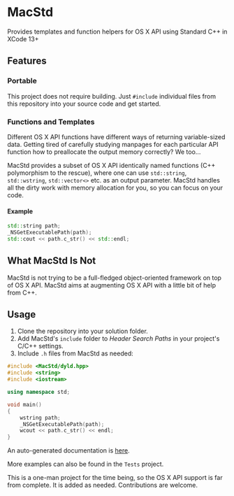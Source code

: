 ﻿# MacStd

Provides templates and function helpers for OS X API using Standard C++ in XCode 13+

## Features

### Portable

This project does not require building. Just `#include` individual files from this repository into your source code and get started.

### Functions and Templates

Different OS X API functions have different ways of returning variable-sized data. Getting tired of carefully studying manpages for each particular API function how to preallocate the output memory correctly? We too...

MacStd provides a subset of OS X API identically named functions (C++ polymorphism to the rescue), where one can use `std::string`, `std::wstring`, `std::vector<>` etc. as an output parameter. MacStd handles all the dirty work with memory allocation for you, so you can focus on your code.

#### Example

```C++
std::string path;
_NSGetExecutablePath(path);
std::cout << path.c_str() << std::endl;
```

## What MacStd Is Not

MacStd is not trying to be a full-fledged object-oriented framework on top of OS X API. MacStd aims at augmenting OS X API with a little bit of help from C++.

## Usage

1. Clone the repository into your solution folder.
2. Add MacStd's `include` folder to _Header Search Paths_ in your project's C/C++ settings.
3. Include `.h` files from MacStd as needed:
```C++
#include <MacStd/dyld.hpp>
#include <string>
#include <iostream>

using namespace std;

void main()
{
    wstring path;
    _NSGetExecutablePath(path);
    wcout << path.c_str() << endl;
}
```

An auto-generated documentation is [here](https://amebis.github.io/MacStd/).

More examples can also be found in the `Tests` project.

This is a one-man project for the time being, so the OS X API support is far from complete. It is added as needed. Contributions are welcome.
